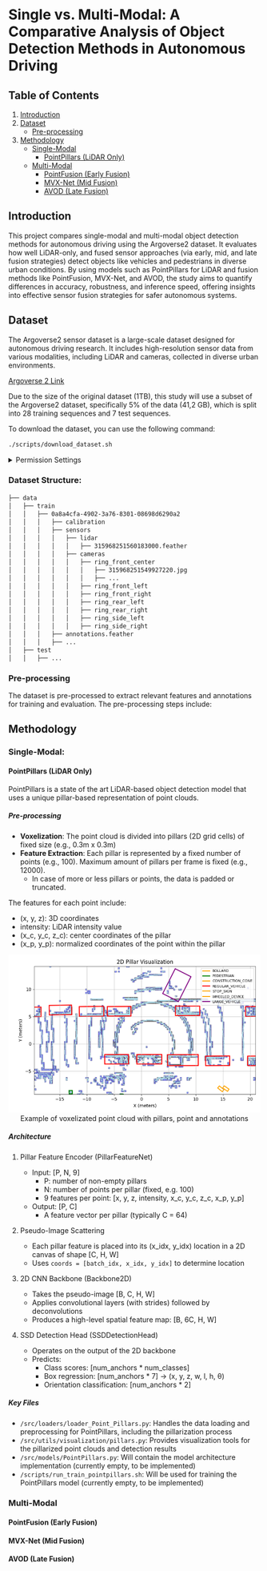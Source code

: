 # Single vs. Multi-Modal: A Comparative Analysis of Object Detection Methods in Autonomous Driving

## Table of Contents
1. [Introduction](#introduction)
2. [Dataset](#dataset)
    - [Pre-processing](#pre-processing)
3. [Methodology](#methodology)
    - [Single-Modal](#single-modal)
        - [PointPillars (LiDAR Only)](#pointpillars-lidar-only)
    - [Multi-Modal](#multi-modal)
        - [PointFusion (Early Fusion)](#pointfusion-early-fusion)
        - [MVX-Net (Mid Fusion)](#mvx-net-mid-fusion)
        - [AVOD (Late Fusion)](#avod-late-fusion)


## Introduction
This project compares single-modal and multi-modal object detection methods for autonomous driving using the Argoverse2 dataset. It evaluates how well LiDAR-only, and fused sensor approaches (via early, mid, and late fusion strategies) detect objects like vehicles and pedestrians in diverse urban conditions. By using models such as PointPillars for LiDAR and fusion methods like PointFusion, MVX-Net, and AVOD, the study aims to quantify differences in accuracy, robustness, and inference speed, offering insights into effective sensor fusion strategies for safer autonomous systems.

## Dataset
The Argoverse2 sensor dataset is a large-scale dataset designed for autonomous driving research. It includes high-resolution sensor data from various modalities, including LiDAR and cameras, collected in diverse urban environments.

[Argoverse 2 Link](https://www.argoverse.org/av2.html)

Due to the size of the original dataset (1TB), this study will use a subset of the Argoverse2 dataset, specifically 5% of the data (41,2 GB), which is split into 28 training sequences and 7 test sequences.

To download the dataset, you can use the following command:

```bash
./scripts/download_dataset.sh
```


<details>
<summary>Permission Settings</summary>

If you encounter permission issues when running the script, you can edit permissions using the command:

```bash
chmod +x ./scripts/download_data.sh
```
</details>


### Dataset Structure:

```
├── data
│   ├── train
│   │   ├── 0a8a4cfa-4902-3a76-8301-08698d6290a2
│   │   │   ├── calibration
│   │   │   ├── sensors
│   │   │   │   ├── lidar
│   │   │   │   │   ├── 315968251560183000.feather
│   │   │   │   ├── cameras
│   │   │   │   │   ├── ring_front_center
│   │   │   │   │   │   ├── 315968251549927220.jpg
│   │   │   │   │   │   ├── ...
│   │   │   │   │   ├── ring_front_left
│   │   │   │   │   ├── ring_front_right
│   │   │   │   │   ├── ring_rear_left
│   │   │   │   │   ├── ring_rear_right
│   │   │   │   │   ├── ring_side_left
│   │   │   │   │   ├── ring_side_right
│   │   │   ├── annotations.feather
│   │   │   ├── ...
│   ├── test
│   │   ├── ...
```

### Pre-processing
The dataset is pre-processed to extract relevant features and annotations for training and evaluation. The pre-processing steps include:


## Methodology
### Single-Modal:
#### PointPillars (LiDAR Only)
PointPillars is a state of the art LiDAR-based object detection model that uses a unique pillar-based representation of point clouds. 

##### Pre-processing
- **Voxelization**: The point cloud is divided into pillars (2D grid cells) of fixed size (e.g., 0.3m x 0.3m)
- **Feature Extraction**: Each pillar is represented by a fixed number of points (e.g., 100). Maximum amount of pillars per frame is fixed (e.g., 12000).
    - In case of more or less pillars or points, the data is padded or truncated.

The features for each point include:
- (x, y, z): 3D coordinates
- intensity: LiDAR intensity value
- (x_c, y_c, z_c): center coordinates of the pillar
- (x_p, y_p): normalized coordinates of the point within the pillar

<!-- Add image here -->
<!-- ![PointPillars Architecture](/src/utils/visualization/figures/Figure_1_zoom_1.png) -->
<p align="center">
    <img src="./src/utils/visualization/figures/Figure_1_zoom_1.png" alt="Pillars Voxalization" width="600"/>
    <br>
    Example of voxelizated point cloud with pillars, point and annotations
</p>

##### Architecture
1. Pillar Feature Encoder (PillarFeatureNet)
   - Input: [P, N, 9]
     - P: number of non-empty pillars
     - N: number of points per pillar (fixed, e.g. 100)
     - 9 features per point: [x, y, z, intensity, x_c, y_c, z_c, x_p, y_p]
   - Output: [P, C]
     - A feature vector per pillar (typically C = 64)

2. Pseudo-Image Scattering
   - Each pillar feature is placed into its (x_idx, y_idx) location in a 2D canvas of shape [C, H, W]
   - Uses `coords = [batch_idx, x_idx, y_idx]` to determine location

3. 2D CNN Backbone (Backbone2D)
   - Takes the pseudo-image [B, C, H, W]
   - Applies convolutional layers (with strides) followed by deconvolutions
   - Produces a high-level spatial feature map: [B, 6C, H, W]

4. SSD Detection Head (SSDDetectionHead)
   - Operates on the output of the 2D backbone
   - Predicts:
     - Class scores: [num_anchors * num_classes]
     - Box regression: [num_anchors * 7] → (x, y, z, w, l, h, θ)
     - Orientation classification: [num_anchors * 2]

##### Key Files
- `/src/loaders/loader_Point_Pillars.py`: Handles the data loading and preprocessing for PointPillars, including the pillarization process
- `/src/utils/visualization/pillars.py`: Provides visualization tools for the pillarized point clouds and detection results
- `/src/models/PointPillars.py`: Will contain the model architecture implementation (currently empty, to be implemented)
- `/scripts/run_train_pointpillars.sh`: Will be used for training the PointPillars model (currently empty, to be implemented)


### Multi-Modal
#### PointFusion (Early Fusion)

#### MVX-Net (Mid Fusion)

#### AVOD (Late Fusion)
